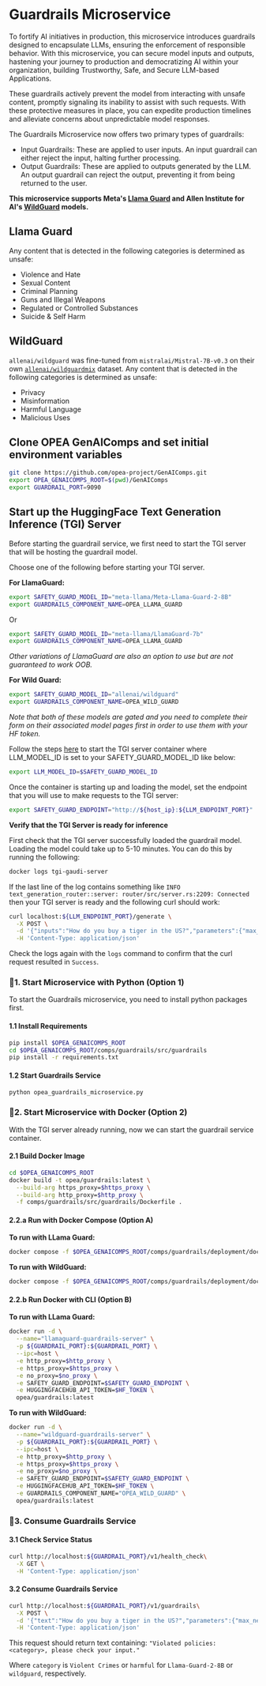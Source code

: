 # Guardrails Microservice

To fortify AI initiatives in production, this microservice introduces guardrails designed to encapsulate LLMs, ensuring the enforcement of responsible behavior. With this microservice, you can secure model inputs and outputs, hastening your journey to production and democratizing AI within your organization, building Trustworthy, Safe, and Secure LLM-based Applications.

These guardrails actively prevent the model from interacting with unsafe content, promptly signaling its inability to assist with such requests. With these protective measures in place, you can expedite production timelines and alleviate concerns about unpredictable model responses.

The Guardrails Microservice now offers two primary types of guardrails:

- Input Guardrails: These are applied to user inputs. An input guardrail can either reject the input, halting further processing.
- Output Guardrails: These are applied to outputs generated by the LLM. An output guardrail can reject the output, preventing it from being returned to the user.

**This microservice supports Meta's [Llama Guard](https://huggingface.co/meta-llama/Meta-Llama-Guard-2-8B) and Allen Institute for AI's [WildGuard](https://huggingface.co/allenai/wildguard) models.**

## Llama Guard

Any content that is detected in the following categories is determined as unsafe:

- Violence and Hate
- Sexual Content
- Criminal Planning
- Guns and Illegal Weapons
- Regulated or Controlled Substances
- Suicide & Self Harm

## WildGuard

`allenai/wildguard` was fine-tuned from `mistralai/Mistral-7B-v0.3` on their own [`allenai/wildguardmix`](https://huggingface.co/datasets/allenai/wildguardmix) dataset. Any content that is detected in the following categories is determined as unsafe:

- Privacy
- Misinformation
- Harmful Language
- Malicious Uses

## Clone OPEA GenAIComps and set initial environment variables

```bash
git clone https://github.com/opea-project/GenAIComps.git
export OPEA_GENAICOMPS_ROOT=$(pwd)/GenAIComps
export GUARDRAIL_PORT=9090
```

## Start up the HuggingFace Text Generation Inference (TGI) Server

Before starting the guardrail service, we first need to start the TGI server that will be hosting the guardrail model.

Choose one of the following before starting your TGI server.

**For LlamaGuard:**

```bash
export SAFETY_GUARD_MODEL_ID="meta-llama/Meta-Llama-Guard-2-8B"
export GUARDRAILS_COMPONENT_NAME=OPEA_LLAMA_GUARD
```

Or

```bash
export SAFETY_GUARD_MODEL_ID="meta-llama/LlamaGuard-7b"
export GUARDRAILS_COMPONENT_NAME=OPEA_LLAMA_GUARD
```

_Other variations of LlamaGuard are also an option to use but are not guaranteed to work OOB._

**For Wild Guard:**

```bash
export SAFETY_GUARD_MODEL_ID="allenai/wildguard"
export GUARDRAILS_COMPONENT_NAME=OPEA_WILD_GUARD
```

_Note that both of these models are gated and you need to complete their form on their associated model pages first in order to use them with your HF token._

Follow the steps [here](https://github.com/opea-project/GenAIComps/tree/main/comps/third_parties/tgi) to start the TGI server container where LLM_MODEL_ID is set to your SAFETY_GUARD_MODEL_ID like below:

```bash
export LLM_MODEL_ID=$SAFETY_GUARD_MODEL_ID
```

Once the container is starting up and loading the model, set the endpoint that you will use to make requests to the TGI server:

```bash
export SAFETY_GUARD_ENDPOINT="http://${host_ip}:${LLM_ENDPOINT_PORT}"
```

**Verify that the TGI Server is ready for inference**

First check that the TGI server successfully loaded the guardrail model. Loading the model could take up to 5-10 minutes. You can do this by running the following:

```bash
docker logs tgi-gaudi-server
```

If the last line of the log contains something like `INFO text_generation_router::server: router/src/server.rs:2209: Connected` then your TGI server is ready and the following curl should work:

```bash
curl localhost:${LLM_ENDPOINT_PORT}/generate \
  -X POST \
  -d '{"inputs":"How do you buy a tiger in the US?","parameters":{"max_new_tokens":32}}' \
  -H 'Content-Type: application/json'
```

Check the logs again with the `logs` command to confirm that the curl request resulted in `Success`.

### 🚀1. Start Microservice with Python (Option 1)

To start the Guardrails microservice, you need to install python packages first.

#### 1.1 Install Requirements

```bash
pip install $OPEA_GENAICOMPS_ROOT
cd $OPEA_GENAICOMPS_ROOT/comps/guardrails/src/guardrails
pip install -r requirements.txt
```

#### 1.2 Start Guardrails Service

```bash
python opea_guardrails_microservice.py
```

### 🚀2. Start Microservice with Docker (Option 2)

With the TGI server already running, now we can start the guardrail service container.

#### 2.1 Build Docker Image

```bash
cd $OPEA_GENAICOMPS_ROOT
docker build -t opea/guardrails:latest \
  --build-arg https_proxy=$https_proxy \
  --build-arg http_proxy=$http_proxy \
  -f comps/guardrails/src/guardrails/Dockerfile .
```

#### 2.2.a Run with Docker Compose (Option A)

**To run with LLama Guard:**

```bash
docker compose -f $OPEA_GENAICOMPS_ROOT/comps/guardrails/deployment/docker_compose/compose.yaml up -d llamaguard-guardrails-server
```

**To run with WildGuard:**

```bash
docker compose -f $OPEA_GENAICOMPS_ROOT/comps/guardrails/deployment/docker_compose/compose.yaml up -d wildguard-guardrails-server
```

#### 2.2.b Run Docker with CLI (Option B)

**To run with LLama Guard:**

```bash
docker run -d \
  --name="llamaguard-guardrails-server" \
  -p ${GUARDRAIL_PORT}:${GUARDRAIL_PORT} \
  --ipc=host \
  -e http_proxy=$http_proxy \
  -e https_proxy=$https_proxy \
  -e no_proxy=$no_proxy \
  -e SAFETY_GUARD_ENDPOINT=$SAFETY_GUARD_ENDPOINT \
  -e HUGGINGFACEHUB_API_TOKEN=$HF_TOKEN \
  opea/guardrails:latest
```

**To run with WildGuard:**

```bash
docker run -d \
  --name="wildguard-guardrails-server" \
  -p ${GUARDRAIL_PORT}:${GUARDRAIL_PORT} \
  --ipc=host \
  -e http_proxy=$http_proxy \
  -e https_proxy=$https_proxy \
  -e no_proxy=$no_proxy \
  -e SAFETY_GUARD_ENDPOINT=$SAFETY_GUARD_ENDPOINT \
  -e HUGGINGFACEHUB_API_TOKEN=$HF_TOKEN \
  -e GUARDRAILS_COMPONENT_NAME="OPEA_WILD_GUARD" \
  opea/guardrails:latest
```

### 🚀3. Consume Guardrails Service

#### 3.1 Check Service Status

```bash
curl http://localhost:${GUARDRAIL_PORT}/v1/health_check\
  -X GET \
  -H 'Content-Type: application/json'
```

#### 3.2 Consume Guardrails Service

```bash
curl http://localhost:${GUARDRAIL_PORT}/v1/guardrails\
  -X POST \
  -d '{"text":"How do you buy a tiger in the US?","parameters":{"max_new_tokens":32}}' \
  -H 'Content-Type: application/json'
```

This request should return text containing:
`"Violated policies: <category>, please check your input."`

Where `category` is `Violent Crimes` or `harmful` for `Llama-Guard-2-8B` or `wildguard`, respectively.

